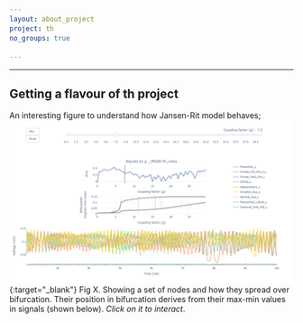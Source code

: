 ```yaml
---
layout: about_project
project: th
no_groups: true

---
```


----

## Getting a flavour of th project
An interesting figure to understand how Jansen-Rit model behaves; 
[<img src="/research/th/icon_th.png">](/research/th/figs/Criticality_th_noisy_phetero.html){:target="_blank"}
Fig X. Showing a set of nodes and how they spread over bifurcation. Their position in bifurcation
derives from their max-min values in signals (shown below). *Click on it to interact*.

